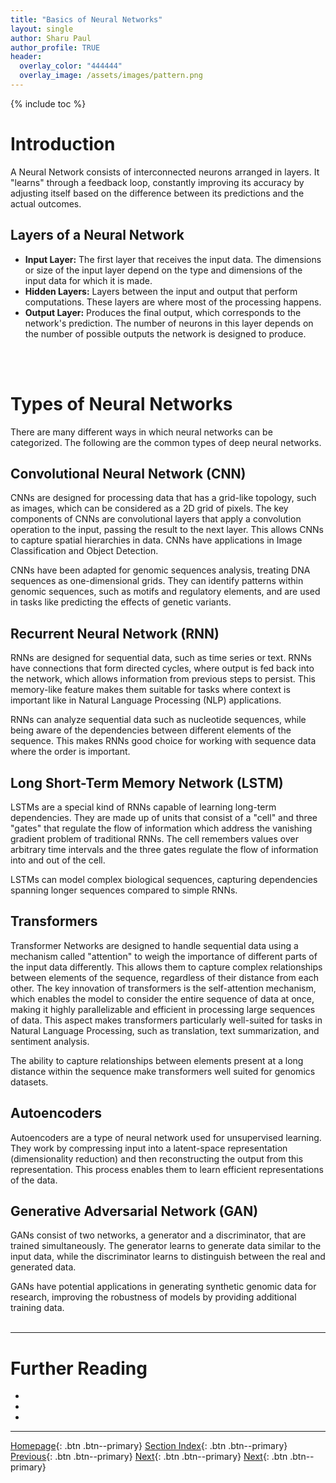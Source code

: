 ```yaml
---
title: "Basics of Neural Networks"
layout: single
author: Sharu Paul
author_profile: TRUE
header:
  overlay_color: "444444"
  overlay_image: /assets/images/pattern.png
---
```


{% include toc %}


# Introduction
A Neural Network consists of interconnected neurons arranged in layers. It "learns" through a feedback loop, constantly improving its accuracy by adjusting itself based on the difference between its predictions and the actual outcomes. 

## Layers of a Neural Network

- **Input Layer:** The first layer that receives the input data. The dimensions or size of the input layer depend on the type and dimensions of the input data for which it is made.
- **Hidden Layers:** Layers between the input and output that perform computations. These layers are where most of the processing happens.
- **Output Layer:** Produces the final output, which corresponds to the network's prediction. The number of neurons in this layer depends on the number of possible outputs the network is designed to produce.
<br>
<br>

# Types of Neural Networks

There are many different ways in which neural networks can be categorized. The following are the common types of deep neural networks.

## Convolutional Neural Network (CNN)

CNNs are designed for processing data that has a grid-like topology, such as images, which can be considered as a 2D grid of pixels. The key components of CNNs are convolutional layers that apply a convolution operation to the input, passing the result to the next layer. This allows CNNs to capture spatial hierarchies in data. CNNs have applications in Image Classification and Object Detection.

CNNs have been adapted for genomic sequences analysis, treating DNA sequences as one-dimensional grids. They can identify patterns within genomic sequences, such as motifs and regulatory elements, and are used in tasks like predicting the effects of genetic variants.

## Recurrent Neural Network (RNN)

RNNs are designed for sequential data, such as time series or text. RNNs have connections that form directed cycles, where output is fed back into the network, which allows information from previous steps to persist. This memory-like feature makes them suitable for tasks where context is important like in Natural Language Processing (NLP) applications.

RNNs can analyze sequential data such as nucleotide sequences, while being aware of the dependencies between different elements of the sequence. This makes RNNs good choice for working with sequence data where the order is important.

## Long Short-Term Memory Network (LSTM)

LSTMs are a special kind of RNNs capable of learning long-term dependencies. They are made up of units that consist of a "cell" and three "gates" that regulate the flow of information which address the vanishing gradient problem of traditional RNNs. The cell remembers values over arbitrary time intervals and the three gates regulate the flow of information into and out of the cell.

LSTMs can model complex biological sequences, capturing dependencies spanning longer sequences compared to simple RNNs.


## Transformers 

Transformer Networks are designed to handle sequential data using a mechanism called "attention" to weigh the importance of different parts of the input data differently. This allows them to capture complex relationships between elements of the sequence, regardless of their distance from each other. The key innovation of transformers is the self-attention mechanism, which enables the model to consider the entire sequence of data at once, making it highly parallelizable and efficient in processing large sequences of data. This aspect makes transformers particularly well-suited for tasks in Natural Language Processing, such as translation, text summarization, and sentiment analysis.

The ability to capture relationships between elements present at a long distance within the sequence make transformers well suited for genomics datasets. 

## Autoencoders

Autoencoders are a type of neural network used for unsupervised learning. They work by compressing input into a latent-space representation (dimensionality reduction)  and then reconstructing the output from this representation. This process enables them to learn efficient representations of the data.

## Generative Adversarial Network (GAN)

GANs consist of two networks, a generator and a discriminator, that are trained simultaneously. The generator learns to generate data similar to the input data, while the discriminator learns to distinguish between the real and generated data.

GANs have potential applications in generating synthetic genomic data for research, improving the robustness of models by providing additional training data.
<br>
<br>

 
___
# Further Reading
* []()
* []()
* []()

___

[Homepage](../index.md){: .btn  .btn--primary}
[Section Index](){: .btn  .btn--primary}  <!-- link to Landing Page -->
[Previous](){: .btn  .btn--primary}  <!-- link to previous article in the section -->
[Next](){: .btn  .btn--primary}  <!-- link to next article in the section -->
[Next](#introduction){: .btn  .btn--primary}
